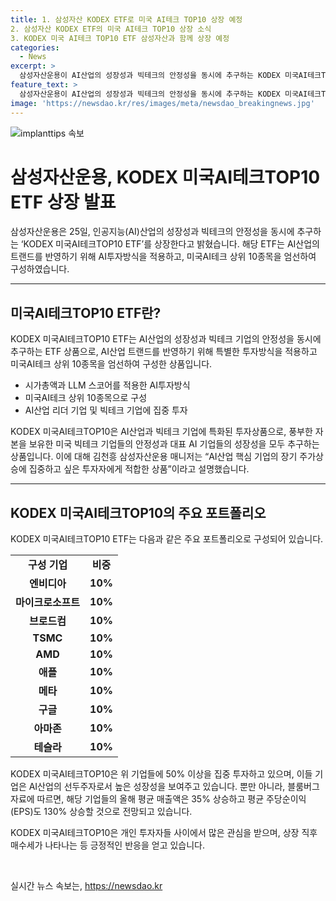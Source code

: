 ```yaml
---
title: 1. 삼성자산 KODEX ETF로 미국 AI테크 TOP10 상장 예정
2. 삼성자산 KODEX ETF의 미국 AI테크 TOP10 상장 소식
3. KODEX 미국 AI테크 TOP10 ETF 삼성자산과 함께 상장 예정
categories:
  - News
excerpt: >
  삼성자산운용이 AI산업의 성장성과 빅테크의 안정성을 동시에 추구하는 KODEX 미국AI테크TOP10 ETF를 상장한다. 이 ETF는 AI산업 트랜드를 반영하기 위해 시가총액과 LLM 스코어를 활용하여 미국AI테크 상위 10종목을 엄선하였고, 이는 AI5로 불리는 기업들에 중점 투자한다. AI5 기업의 매출액은 35% 상승하고 주당순이익은 130% 늘어날 전망이며, 이에 대한 투자 수요가 늘어나고 있다. 뿐만 아니라, 이 ETF는 개인 투자자들에게 매수세를 나타내며 AI산업 핵심 기업의 장기 주가상승에 집중하고 싶은 투자자에게 적합하다고 강조하고 있다.
feature_text: >
  삼성자산운용이 AI산업의 성장성과 빅테크의 안정성을 동시에 추구하는 KODEX 미국AI테크TOP10 ETF를 상장한다. 이 ETF는 AI산업 트랜드를 반영하기 위해 시가총액과 LLM 스코어를 활용하여 미국AI테크 상위 10종목을 엄선하였고, 이는 AI5로 불리는 기업들에 중점 투자한다. AI5 기업의 매출액은 35% 상승하고 주당순이익은 130% 늘어날 전망이며, 이에 대한 투자 수요가 늘어나고 있다. 뿐만 아니라, 이 ETF는 개인 투자자들에게 매수세를 나타내며 AI산업 핵심 기업의 장기 주가상승에 집중하고 싶은 투자자에게 적합하다고 강조하고 있다.
image: 'https://newsdao.kr/res/images/meta/newsdao_breakingnews.jpg'
---
```


<p><img src="https://newsdao.kr/res/images/meta/newsdao_breakingnews.jpg" alt="implanttips 속보" /></p>

<h1>삼성자산운용, KODEX 미국AI테크TOP10 ETF 상장 발표</h1>

<p data-ke-size="size16">삼성자산운용은 25일, 인공지능(AI)산업의 성장성과 빅테크의 안정성을 동시에 추구하는 ‘KODEX 미국AI테크TOP10 ETF’를 상장한다고 밝혔습니다. 해당 ETF는 AI산업의 트랜드를 반영하기 위해 AI투자방식을 적용하고, 미국AI테크 상위 10종목을 엄선하여 구성하였습니다.</p>

<hr>

<h2 data-ke-size="size26">미국AI테크TOP10 ETF란?</h2>

<p data-ke-size="size16">KODEX 미국AI테크TOP10 ETF는 AI산업의 성장성과 빅테크 기업의 안정성을 동시에 추구하는 ETF 상품으로, AI산업 트랜드를 반영하기 위해 특별한 투자방식을 적용하고 미국AI테크 상위 10종목을 엄선하여 구성한 상품입니다.</p>

<ul>
  <li>시가총액과 LLM 스코어를 적용한 AI투자방식</li>
  <li>미국AI테크 상위 10종목으로 구성</li>
  <li>AI산업 리더 기업 및 빅테크 기업에 집중 투자</li>
</ul>

<p data-ke-size="size16">KODEX 미국AI테크TOP10은 AI산업과 빅테크 기업에 특화된 투자상품으로, 풍부한 자본을 보유한 미국 빅테크 기업들의 안정성과 대표 AI 기업들의 성장성을 모두 추구하는 상품입니다. 이에 대해 김천흥 삼성자산운용 매니저는 “AI산업 핵심 기업의 장기 주가상승에 집중하고 싶은 투자자에게 적합한 상품”이라고 설명했습니다.</p>

<hr>

<h2 data-ke-size="size26">KODEX 미국AI테크TOP10의 주요 포트폴리오</h2>

<p data-ke-size="size16">KODEX 미국AI테크TOP10 ETF는 다음과 같은 주요 포트폴리오로 구성되어 있습니다.</p>

<table>
  <tr>
    <td style="text-align: center; height: 17px;"><b>구성 기업</b></td>
    <td style="text-align: center; height: 17px;"><b>비중</b></td>
  </tr>
  <tr>
    <td style="text-align: center; height: 17px;"><b>엔비디아</b></td>
    <td style="text-align: center; height: 17px;"><b>10%</b></td>
  </tr>
  <tr>
    <td style="text-align: center; height: 17px;"><b>마이크로소프트</b></td>
    <td style="text-align: center; height: 17px;"><b>10%</b></td>
  </tr>
  <tr>
    <td style="text-align: center; height: 17px;"><b>브로드컴</b></td>
    <td style="text-align: center; height: 17px;"><b>10%</b></td>
  </tr>
  <tr>
    <td style="text-align: center; height: 17px;"><b>TSMC</b></td>
    <td style="text-align: center; height: 17px;"><b>10%</b></td>
  </tr>
  <tr>
    <td style="text-align: center; height: 17px;"><b>AMD</b></td>
    <td style="text-align: center; height: 17px;"><b>10%</b></td>
  </tr>
  <tr>
    <td style="text-align: center; height: 17px;"><b>애플</b></td>
    <td style="text-align: center; height: 17px;"><b>10%</b></td>
  </tr>
  <tr>
    <td style="text-align: center; height: 17px;"><b>메타</b></td>
    <td style="text-align: center; height: 17px;"><b>10%</b></td>
  </tr>
  <tr>
    <td style="text-align: center; height: 17px;"><b>구글</b></td>
    <td style="text-align: center; height: 17px;"><b>10%</b></td>
  </tr>
  <tr>
    <td style="text-align: center; height: 17px;"><b>아마존</b></td>
    <td style="text-align: center; height: 17px;"><b>10%</b></td>
  </tr>
  <tr>
    <td style="text-align: center; height: 17px;"><b>테슬라</b></td>
    <td style="text-align: center; height: 17px;"><b>10%</b></td>
  </tr>
</table>

<p data-ke-size="size16">KODEX 미국AI테크TOP10은 위 기업들에 50% 이상을 집중 투자하고 있으며, 이들 기업은 AI산업의 선두주자로서 높은 성장성을 보여주고 있습니다. 뿐만 아니라, 블룸버그 자료에 따르면, 해당 기업들의 올해 평균 매출액은 35% 상승하고 평균 주당순이익(EPS)도 130% 상승할 것으로 전망되고 있습니다.</p>

<p data-ke-size="size16">KODEX 미국AI테크TOP10은 개인 투자자들 사이에서 많은 관심을 받으며, 상장 직후 매수세가 나타나는 등 긍정적인 반응을 얻고 있습니다.</p>

<p data-ke-size="size16">&nbsp;</p>
실시간 뉴스 속보는, <a href="https://newsdao.kr" rel="dofollow">https://newsdao.kr</a>


